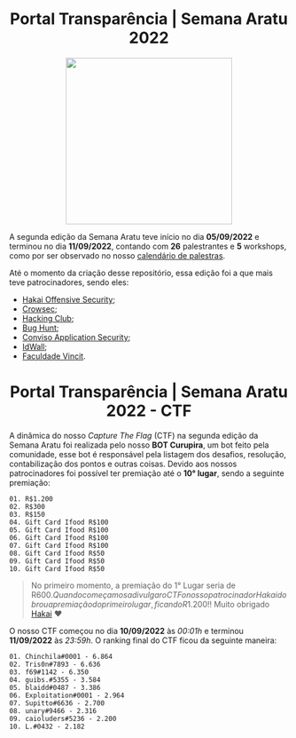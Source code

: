 <h1 align="center"> Portal Transparência | Semana Aratu 2022 </h1>

<div align='center'>
    <img src='https://i.imgur.com/L9nmyHE.png' width="300" height="300">
</div>

A segunda edição da Semana Aratu teve início no dia **05/09/2022** e terminou no dia **11/09/2022**, contando com **26** palestrantes e **5** workshops, como por ser observado no nosso [calendário de palestras](https://github.com/boitatech/palestras-aratu/tree/master/semana-aratu-2022).

Até o momento da criação desse repositório, essa edição foi a que mais teve patrocinadores, sendo eles:

- [Hakai Offensive Security](https://www.hakaioffensivesecurity.com/);
- [Crowsec](https://crowsec.com.br/);
- [Hacking Club](https://hackingclub.com/);
- [Bug Hunt](https://bughunt.com.br/);
- [Conviso Application Security](https://www.convisoappsec.com/);
- [IdWall](https://idwall.co/);
- [Faculdade Vincit](https://www.faculdadevincit.edu.br/).

<h1 align="center"> Portal Transparência | Semana Aratu 2022 - CTF </h1>

A dinâmica do nosso *Capture The Flag* (CTF) na segunda edição da Semana Aratu foi realizada pelo nosso **BOT Curupira**, um bot feito pela comunidade, esse bot é responsável pela listagem dos desafios, resolução, contabilização dos pontos e outras coisas.
Devido aos nossos patrocinadores foi possível ter premiação até o **10° lugar**, sendo a seguinte premiação:

```
01. R$1.200
02. R$300
03. R$150
04. Gift Card Ifood R$100
05. Gift Card Ifood R$100
06. Gift Card Ifood R$100
07. Gift Card Ifood R$100
08. Gift Card Ifood R$50
09. Gift Card Ifood R$50
10. Gift Card Ifood R$50
```

> No primeiro momento, a premiação do 1° Lugar seria de R$600. Quando começamos a divulgar o CTF o nosso patrocinador Hakai dobrou a premiação do primeiro lugar, ficando R$1.200!! Muito obrigado [Hakai](https://www.hakaioffensivesecurity.com/) ❤️

O nosso CTF começou no dia **10/09/2022** às *00:01h* e terminou **11/09/2022** às *23:59h*. O ranking final do CTF ficou da seguinte maneira:
```
01. Chinchila#0001 - 6.864
02. Tris0n#7893 - 6.636
03. f69#1142 - 6.350
04. guibs.#5355 - 3.584
05. blaidd#0487 - 3.386
06. Exploitation#0001 - 2.964
07. Supitto#6636 - 2.700
08. unary#9466 - 2.316
09. caioluders#5236 - 2.200
10. L.#0432 - 2.182
```



















